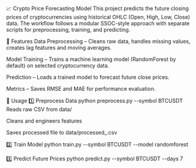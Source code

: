 📈 Crypto Price Forecasting Model
This project predicts the future closing prices of cryptocurrencies using historical OHLC (Open, High, Low, Close) data.
The workflow follows a modular SSOC-style approach with separate scripts for preprocessing, training, and predicting.

🚀 Features
Data Preprocessing – Cleans raw data, handles missing values, creates lag features and moving averages.

Model Training – Trains a machine learning model (RandomForest by default) on selected cryptocurrency data.

Prediction – Loads a trained model to forecast future close prices.

Metrics – Saves RMSE and MAE for performance evaluation.

📂 Usage
1️⃣ Preprocess Data
python preprocess.py --symbol BTCUSDT
Reads raw CSV from data/

Cleans and engineers features

Saves processed file to data/processed_<symbol>.csv

2️⃣ Train Model
python train.py --symbol BTCUSDT --model randomforest

3️⃣ Predict Future Prices
python predict.py --symbol BTCUSDT --days 7
